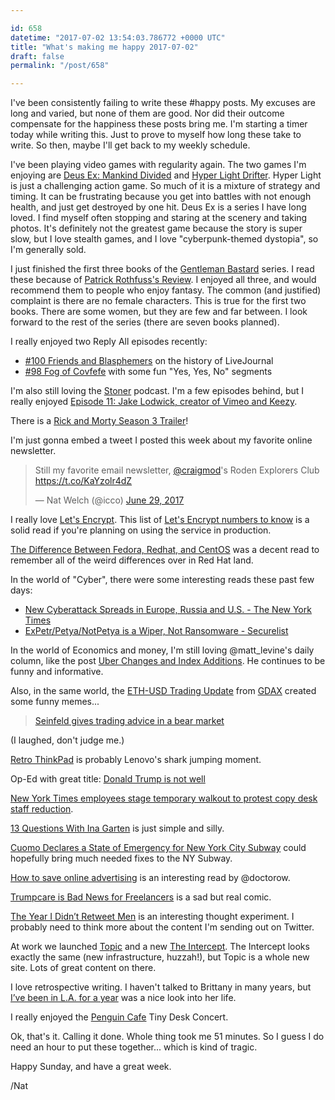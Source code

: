 ```yaml
---

id: 658
datetime: "2017-07-02 13:54:03.786772 +0000 UTC"
title: "What's making me happy 2017-07-02"
draft: false
permalink: "/post/658"

---
```


I've been consistently failing to write these #happy posts. My excuses are long and varied, but none of them are good. Nor did their outcome compensate for the happiness these posts bring me. I'm starting a timer today while writing this. Just to prove to myself how long these take to write. So then, maybe I'll get back to my weekly schedule.

I've been playing video games with regularity again. The two games I'm enjoying are [Deus Ex: Mankind Divided](https://en.wikipedia.org/wiki/Deus_Ex:_Mankind_Divided) and [Hyper Light Drifter](https://en.wikipedia.org/wiki/Hyper_Light_Drifter). Hyper Light is just a challenging action game. So much of it is a mixture of strategy and timing. It can be frustrating because you get into battles with not enough health, and just get destroyed by one hit. Deus Ex is a series I have long loved. I find myself often stopping and staring at the scenery and taking photos. It's definitely not the greatest game because the story is super slow, but I love stealth games, and I love "cyberpunk-themed dystopia", so I'm generally sold.

I just finished the first three books of the [Gentleman Bastard](https://www.goodreads.com/series/43531-gentleman-bastard) series. I read these because of [Patrick Rothfuss's Review](https://www.goodreads.com/review/show/99607064?book_show_action=false). I enjoyed all three, and would recommend them to people who enjoy fantasy. The common (and justified) complaint is there are no female characters. This is true for the first two books. There are some women, but they are few and far between. I look forward to the rest of the series (there are seven books planned).

I really enjoyed two Reply All episodes recently:

 - [#100 Friends and Blasphemers](http://pca.st/Y5Tp) on the history of LiveJournal
 - [#98 Fog of Covfefe](http://pca.st/xNBN) with some fun "Yes, Yes, No" segments

I'm also still loving the [Stoner](http://www.stoner.co/) podcast. I'm a few episodes behind, but I really enjoyed [Episode 11: Jake Lodwick, creator of Vimeo and Keezy](http://pca.st/yIpC).

There is a [Rick and Morty Season 3 Trailer](https://www.youtube.com/watch?v=DeAw6aXHzcY&feature=youtu.be)!

I'm just gonna embed a tweet I posted this week about my favorite online newsletter.

<blockquote class="twitter-tweet" data-lang="en"><p lang="en" dir="ltr">Still my favorite email newsletter, <a href="https://twitter.com/craigmod">@craigmod</a>&#39;s Roden Explorers Club <a href="https://t.co/KaYzolr4dZ">https://t.co/KaYzolr4dZ</a></p>&mdash; Nat Welch (@icco) <a href="https://twitter.com/icco/status/880408947651489797">June 29, 2017</a></blockquote>
<script async src="//platform.twitter.com/widgets.js" charset="utf-8"></script>


I really love [Let's Encrypt](https://letsencrypt.org/). This list of [Let's Encrypt numbers to know](https://www.keychest.net/content/letsencrypt_numbers_to_know.html) is a solid read if you're planning on using the service in production.

[The Difference Between Fedora, Redhat, and CentOS](https://danielmiessler.com/study/fedora_redhat_centos/) was a decent read to remember all of the weird differences over in Red Hat land.

In the world of "Cyber", there were some interesting reads these past few days:

 - [New Cyberattack Spreads in Europe, Russia and U.S. - The New York Times](https://www.nytimes.com/2017/06/27/technology/ransomware-hackers.html?smid=pl-share&_r=1)
 - [ExPetr/Petya/NotPetya is a Wiper, Not Ransomware - Securelist](https://securelist.com/expetrpetyanotpetya-is-a-wiper-not-ransomware/78902/)

In the world of Economics and money, I'm still loving @matt_levine's daily column, like the post [Uber Changes and Index Additions](https://www.bloomberg.com/view/articles/2017-06-21/uber-changes-and-index-additions). He continues to be funny and informative.

Also, in the same world, the [ETH-USD Trading Update](https://blog.gdax.com/eth-usd-trading-update-5d8142b5bdc1) from [GDAX](https://www.gdax.com/) created some funny memes...

<blockquote class="imgur-embed-pub" lang="en" data-id="Dq8UNyY"><a href="//imgur.com/Dq8UNyY">Seinfeld gives trading advice in a bear market</a></blockquote><script async src="//s.imgur.com/min/embed.js" charset="utf-8"></script>

(I laughed, don't judge me.)

[Retro ThinkPad](http://blog.lenovo.com/en/blog/retro-thinkpad-its-alive/) is probably Lenovo's shark jumping moment.

Op-Ed with great title: [Donald Trump is not well](https://www.washingtonpost.com/amphtml/opinions/donald-trump-is-not-well/2017/06/30/97759ee0-5d0f-11e7-9b7d-14576dc0f39d_story.html)

[New York Times employees stage temporary walkout to protest copy desk staff reduction](http://www.poynter.org/2017/this-sign-wsa-not-edited-new-york-times-employees-stage-temporary-walkout-to-protest-copy-desk-staff-reduction-update3/465301/).

[13 Questions With Ina Garten](http://time.com/4838671/ina-garten-fantasy-dinner-party/) is just simple and silly.

[Cuomo Declares a State of Emergency for New York City Subway](https://nyti.ms/2tqbbIN) could hopefully bring much needed fixes to the NY Subway.

[How to save online advertising](https://amp.theguardian.com/technology/2015/sep/23/how-to-save-online-advertising) is an interesting read by @doctorow.

[Trumpcare is Bad News for Freelancers](https://thenib.com/trumpcare-freelancers) is a sad but real comic.

[The Year I Didn’t Retweet Men](https://medium.com/the-web-we-make/the-year-i-didnt-retweet-men-79403a7eade1?source=ifttt--------------1) is an interesting thought experiment. I probably need to think more about the content I'm sending out on Twitter.

At work we launched [Topic](https://www.topic.com/) and a new [The Intercept](https://theintercept.com/). The Intercept looks exactly the same (new infrastructure, huzzah!), but Topic is a whole new site. Lots of great content on there.

I love retrospective writing. I haven't talked to Brittany in many years, but [I’ve been in L.A. for a year](https://medium.com/@brittanymetz/ive-been-in-l-a-for-a-year-7dbfe45c3c92?source=ifttt--------------1) was a nice look into her life.

I really enjoyed the [Penguin Cafe](http://www.npr.org/event/music/532910319/penguin-cafe-tiny-desk-concert) Tiny Desk Concert.

Ok, that's it. Calling it done. Whole thing took me 51 minutes. So I guess I do need an hour to put these together... which is kind of tragic.

Happy Sunday, and have a great week.

/Nat
